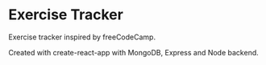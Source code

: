 # Exercise Tracker

Exercise tracker inspired by freeCodeCamp. 

Created with create-react-app with MongoDB, Express and Node backend.